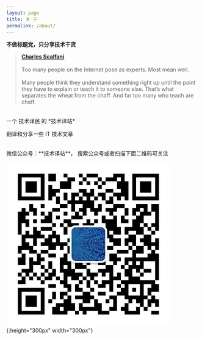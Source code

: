 ```yaml
---
layout: page
title: 关 于
permalink: /about/
---
```

<!-- 
This is the base Jekyll theme. You can find out more info about customizing your Jekyll theme, as well as basic Jekyll usage documentation at [jekyllrb.com](https://jekyllrb.com/)

You can find the source code for Minima at GitHub:
[jekyll][jekyll-organization] /
[minima](https://github.com/jekyll/minima)

You can find the source code for Jekyll at GitHub:
[jekyll][jekyll-organization] /
[jekyll](https://github.com/jekyll/jekyll)


[jekyll-organization]: https://github.com/jekyll
-->

**不做标题党，只分享技术干货**

> [**Charles Scalfani**](https://medium.com/@cscalfani/why-is-learning-functional-programming-so-damned-hard-bfd00202a7d1) <br/><br/>
> Too many people on the Internet pose as experts. Most mean well.
> <br/><br/>
> Many people think they understand something right up until the point they have to explain or teach it to someone else. That’s what separates the wheat from the chaff. And far too many who teach are chaff.

<br />
一个 技术译民 的 *技术译站*
<br />

翻译和分享一些 IT 技术文章

<br />
微信公众号：**技术译站**， 搜索公众号或者扫描下面二维码可关注

![微信公众号：技术译站](/assets/images/weixin.jpg){:height="300px" width="300px"}
